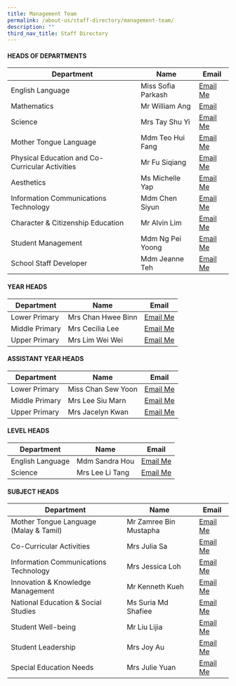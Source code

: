 ```yaml
---
title: Management Team
permalink: /about-us/staff-directory/management-team/
description: ""
third_nav_title: Staff Directory
---
```

#### HEADS OF DEPARTMENTS

| Department | Name | Email |
| -------- | -------- | -------- |
| English Language     | Miss Sofia Parkash     | [Email Me](sofia_gita_parkash@moe.edu.sg)     |
| Mathematics     | Mr William Ang     | <a href="mailto:ang_kia_wei_william@moe.edu.sg" target="">Email</a>     |
| Science     | Mrs Tay Shu Yi     | [Email Me](wee_shu_yi@moe.edu.sg)     |
| Mother Tongue Language     | Mdm Teo Hui Fang    | [Email Me](teo_hui_fang@moe.edu.sg)     |
| Physical Education and Co-Curricular Activities     | Mr Fu Siqiang    | [Email Me](fu_siqiang@moe.edu.sg)    |
| Aesthetics     | Ms Michelle Yap     | [Email Me](yap_hui_ching_michelle@moe.edu.sg)     |
| Information Communications Technology    | Mdm Chen Siyun    | [Email Me](chen_siyun@moe.edu.sg)     |
| Character &amp; Citizenship Education     | Mr Alvin Lim     | [Email Me](alvin_lim_hsu_jin@moe.edu.sg)    |
| Student Management    | Mdm Ng Pei Yoong   | [Email Me](ng_pei_yoong@moe.edu.sg)    |
| School Staff Developer     | Mdm Jeanne Teh     | [Email Me](teh_hsiao_chuin@moe.edu.sg)    |

#### YEAR HEADS

| Department | Name | Email |
| -------- | -------- | -------- |
| Lower Primary     | Mrs Chan Hwee Binn     | [Email Me](seah_hwee_binn@moe.edu.sg)     |
| Middle Primary     | Mrs Cecilia Lee    | [Email Me](cecilia_peralta_lee@moe.edu.sg)     |
| Upper Primary     | Mrs Lim Wei Wei     | [Email Me](chua_wei_wei@moe.edu.sg)     |

#### ASSISTANT YEAR HEADS

| Department | Name | Email |
| -------- | -------- | -------- |
| Lower Primary     | Miss Chan Sew Yoon     | [Email Me](chan_sew_yoon@moe.edu.sg)     |
| Middle Primary     | Mrs Lee Siu Marn    | [Email Me](leong_siu_marn@moe.edu.sg)     |
| Upper Primary     | Mrs Jacelyn Kwan     | [Email Me](chia_pin_jhin@moe.edu.sg)     |

#### LEVEL HEADS

| Department | Name | Email |
| -------- | -------- | -------- |
| English Language    | Mdm Sandra Hou     | [Email Me](hou_may_wah_sandra@moe.edu.sg)     |
| Science     | Mrs Lee Li Tang     | [Email Me](tang_li_tang@moe.edu.sg)     |

#### SUBJECT HEADS
| Department | Name | Email |
| -------- | -------- | -------- |
| Mother Tongue Language (Malay &amp; Tamil)    | Mr Zamree Bin Mustapha     | [Email Me](zamree_mustapha@moe.edu.sg)     |
| Co-Curricular Activities     | Mrs Julia Sa     | [Email Me](lim_mei_chia_julia@moe.edu.sg)     |
| Information Communications Technology     | Mrs Jessica Loh     | [Email Me](teo_yiying_jessica@moe.edu.sg)     |
| Innovation &amp; Knowledge Management     | Mr Kenneth Kueh     | [Email Me](kenneth_kueh@moe.edu.sg)    |
| National Education &amp; Social Studies     | Ms Suria Md Shafiee     | [Email Me](suria_mohamed_shafiee@moe.edu.sg)     |
| Student Well-being     | Mr Liu Lijia     | [Email Me](liu_lijia@moe.edu.sg)     |
| Student Leadership     | Mrs Joy Au     | [Email Me](tham_kar_yee@moe.edu.sg)     |
| Special Education Needs     | Mrs Julie Yuan     | [Email Me](julie_phoebe_low@moe.edu.sg)     |